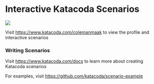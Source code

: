 # Interactive Katacoda Scenarios

[![](http://shields.katacoda.com/katacoda/colemanmaak/count.svg)](https://www.katacoda.com/colemanmaak "Get your profile on Katacoda.com")

Visit https://www.katacoda.com/colemanmaak to view the profile and interactive scenarios

### Writing Scenarios
Visit https://www.katacoda.com/docs to learn more about creating Katacoda scenarios

For examples, visit https://github.com/katacoda/scenario-example
